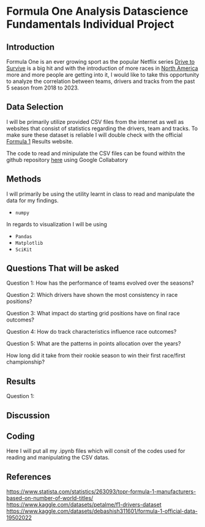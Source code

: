 # Formula One Analysis Datascience Fundamentals Individual Project
## Introduction
Formula One is an ever growing sport as the popular Netflix series [Drive to Survive](https://www.netflix.com/title/80204890) is a big hit and with the introduction of more races in [North America](https://www.redbull.com/us-en/f1-races-hosted-us-tracks) more and more people are getting into it, I would like to take this opportunity to analyze the correlation between teams, drivers and tracks from the past 5 season from 2018 to 2023. 
## Data Selection
I will be primarily utilize provided CSV files from the internet as well as websites that consist of statistics regarding the drivers, team and tracks. To make sure these dataset is reliable I will double check with the official [Formula 1](https://www.formula1.com/en/results.html/2024/races.html) Results website. 

The code to read and minipulate the CSV files can be found withitn the github repository [here]() using Google Collabatory

## Methods
I will primarily be using the utility learnt in class to read and manipulate the data for my findings.
* `numpy`
  
In regards to visualization I will be using
* `Pandas`
* `Matplotlib`
* `SciKit`
## Questions That will be asked
Question 1: How has the performance of teams evolved over the seasons? 

Question 2: Which drivers have shown the most consistency in race positions?

Question 3: What impact do starting grid positions have on final race outcomes?

Question 4: How do track characteristics influence race outcomes?

Question 5: What are the patterns in points allocation over the years?



How long did it take from their rookie season to win their first race/first championship?
## Results
Question 1:
## Discussion

## Coding
Here I will put all my .ipynb files which will consit of the codes used for reading and manipulating the CSV datas.
## References
https://www.statista.com/statistics/263093/topr-formula-1-manufacturers-based-on-number-of-world-titles/
https://www.kaggle.com/datasets/petalme/f1-drivers-dataset
https://www.kaggle.com/datasets/debashish311601/formula-1-official-data-19502022 

